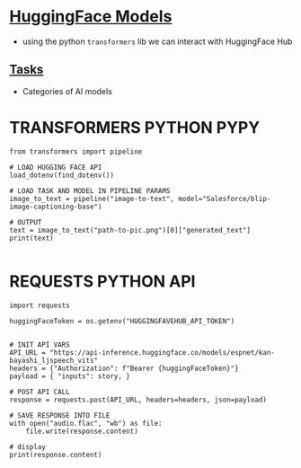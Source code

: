 # [HuggingFace Models](https://huggingface.co/models)

- using the python `transformers` lib we can interact with HuggingFace Hub


## [Tasks](https://huggingface.co/tasks)
- Categories of AI models



# TRANSFORMERS PYTHON PYPY 
```
from transformers import pipeline

# LOAD HUGGING FACE API
load_dotenv(find_dotenv())

# LOAD TASK AND MODEL IN PIPELINE PARAMS
image_to_text = pipeline("image-to-text", model="Salesforce/blip-image-captioning-base")

# OUTPUT
text = image_to_text("path-to-pic.png")[0]["generated_text"]
print(text)


```


# REQUESTS PYTHON API 
```
import requests

huggingFaceToken = os.getenv("HUGGINGFAVEHUB_API_TOKEN")


# INIT API VARS
API_URL = "https://api-inference.huggingface.co/models/espnet/kan-bayashi_ljspeech_vits"
headers = {"Authorization": f"Bearer {huggingFaceToken}"}
payload = { "inputs": story, }

# POST API CALL
response = requests.post(API_URL, headers=headers, json=payload)

# SAVE RESPONSE INTO FILE
with open("audio.flac", "wb") as file:
    file.write(response.content)

# display
print(response.content)


```